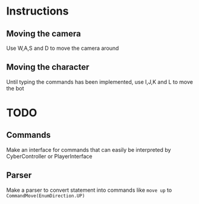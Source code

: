 # Instructions
## Moving the camera
Use W,A,S and D to move the camera around
## Moving the character
Until typing the commands has been implemented, use I,J,K and L to move the bot

# TODO
## Commands
Make an interface for commands that can easily be interpreted by CyberController or PlayerInterface

## Parser
Make a parser to convert statement into commands like `move up` to `CommandMove(EnumDirection.UP)`
